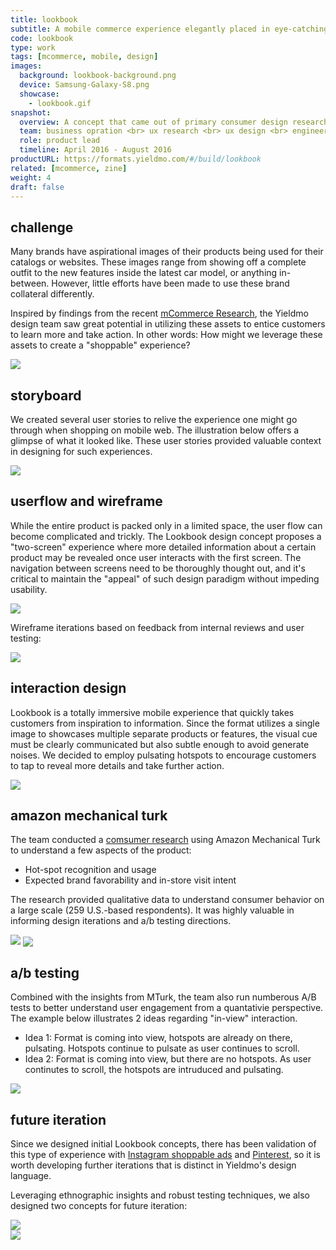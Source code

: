 ```yaml
---
title: lookbook
subtitle: A mobile commerce experience elegantly placed in eye-catching, interactive brand context that helps product showcase and drives user engagement. 
code: lookbook
type: work
tags: [mcommerce, mobile, design]
images:
  background: lookbook-background.png
  device: Samsung-Galaxy-S8.png
  showcase: 
    - lookbook.gif
snapshot:
  overview: A concept that came out of primary consumer design research on how people discover and purchase brands/products, Lookbook presents a group of products in their natural setting (a room of furniture, a model wearing clothing items, etc.), and allows individual items to be clicked to explore more within the format.
  team: business opration <br> ux research <br> ux design <br> engineering <br> a/b testing <br> data insights
  role: product lead
  timeline: April 2016 - August 2016
productURL: https://formats.yieldmo.com/#/build/lookbook
related: [mcommerce, zine]
weight: 4
draft: false
---
```


## challenge

Many brands have aspirational images of their products being used for their catalogs or websites. These images range from showing off a complete outfit to the new features inside the latest car model, or anything in-between. However, little efforts have been made to use these brand collateral differently. 

Inspired by findings from the recent [mCommerce Research](/work/mobile-commerce-research/), the Yieldmo design team saw great potential in utilizing these assets to entice customers to learn more and take action. In other words: How might we leverage these assets to create a "shoppable" experience?

<div><img src="/work/lookbook/versatility.jpg"></div>

## storyboard

We created several user stories to relive the experience one might go through when shopping on mobile web. The illustration below offers a glimpse of what it looked like. These user stories provided valuable context in designing for such experiences.

<div><img src="/work/lookbook/lookbook-storyboard.jpg"></div>

## userflow and wireframe 

While the entire product is packed only in a limited space, the user flow can become complicated and trickly. The Lookbook design concept proposes a "two-screen" experience where more detailed information about a certain product may be revealed once user interacts with the first screen. The navigation between screens need to be thoroughly thought out, and it's critical to maintain the "appeal" of such design paradigm without impeding usability. 

<div><img src="/work/lookbook/userflow.jpg"></div>

Wireframe iterations based on feedback from internal reviews and user testing:

<div><img src="/work/lookbook/wireframe.png"></div>


## interaction design

Lookbook is a totally immersive mobile experience that quickly takes customers from inspiration to information. Since the format utilizes a single image to showcases multiple separate products or features, the visual cue must be clearly communicated but also subtle enough to avoid generate noises. We decided to employ pulsating hotspots to encourage customers to tap to reveal more details and take further action. 

<div><img src="/work/lookbook/interactions.png"></div>

## amazon mechanical turk

The team conducted a [comsumer research](https://www.surveymonkey.com/r/LookbookMTurkPreview) using Amazon Mechanical Turk to understand a few aspects of the product:

- Hot-spot recognition and usage
- Expected brand favorability and in-store visit intent

The research provided qualitative data to understand consumer behavior on a large scale (259 U.S.-based respondents). It was highly valuable in informing design iterations and a/b testing directions. 

<div class="double clearfix">
	<img src="/work/lookbook/mturk-1.jpg">
	<img style="vertical-align: bottom;" src="/work/lookbook/mturk-3.jpg">
</div>


## a/b testing

Combined with the insights from MTurk, the team also run numberous A/B tests to better understand user engagement from a quantativie perspective. The example below illustrates 2 ideas regarding "in-view" interaction.

- Idea 1: Format is coming into view, hotspots are already on there, pulsating. Hotspots continue to pulsate as user continues to scroll.
- Idea 2: Format is coming into view, but there are no hotspots. As user continutes to scroll, the hotspots are intruduced and pulsating.

<div><img src="/work/lookbook/ab-test.jpg"></div>


## future iteration

Since we designed initial Lookbook concepts, there has been validation of this type of experience with [Instagram shoppable ads](http://www.adweek.com/digital/retailers-can-now-make-instagram-posts-much-more-shoppable/) and [Pinterest](https://blog.pinterest.com/en/search-outside-box-new-pinterest-visual-discovery-tools), so it is worth developing further iterations that is distinct in Yieldmo's design language.

Leveraging ethnographic insights and robust testing techniques, we also designed two concepts for future iteration:

<div><img src="/work/lookbook/slider.jpg"></div>
<div><img src="/work/lookbook/payment.jpg"></div>
